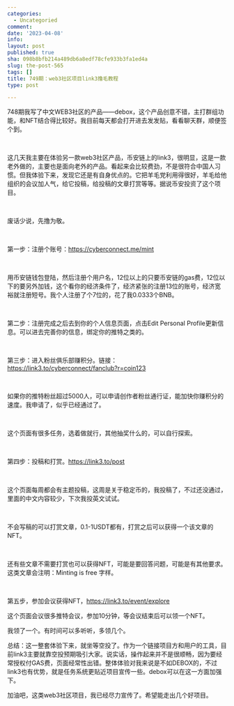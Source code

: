 ```yaml
---
categories:
  - Uncategoried
comment: 
date: '2023-04-08'
info: 
layout: post
published: true
sha: 098b8bfb214a489db6a8edf78cfe933b3fa1ed4a
slug: the-post-565
tags: []
title: 749期：web3社区项目link3撸毛教程
type: post

---
```

​​
748期我写了中文WEB3社区的产品——debox，这个产品创意不错，主打群组功能，和NFT结合得比较好。我目前每天都会打开进去发发贴，看看聊天群，顺便签个到。

​

​这几天我主要在体验另一款web3社区产品，币安链上的link3，很明显，这是一款老外做的，主要也是面向老外的产品。看起来会比较费劲，不是很符合中国人习惯。但我体验下来，发现它还是有自身优点的。它把羊毛党利用得很好，羊毛给他组织的会议加人气，给它投稿，给投稿的文章打赏等等。据说币安投资了这个项目。

​

​废话少说，先撸为敬。

​

​第一步：注册个账号：https://cyberconnect.me/mint

​

​用币安链钱包登陆，然后注册个用户名，12位以上的只要币安链的gas费，12位以下的要另外加钱，这个看你的经济条件了，经济紧张的注册13位的账号，经济宽裕就注册短号。我个人注册了个7位的，花了我0.0333个BNB。

​

​第二步：注册完成之后去到你的个人信息页面，点击Edit Personal Profile更新信息。可以进去完善你的信息，绑定你的推特之类的。

​

​第三步：进入粉丝俱乐部赚积分。链接：https://link3.to/cyberconnect/fanclub?r=coin123

​

​如果你的推特粉丝超过5000人，可以申请创作者粉丝通行证，能加快你赚积分的速度。我申请了，似乎已经通过了。

​

​这个页面有很多任务，选着做就行，其他抽奖什么的，可以自行探索。

​

​第四步：投稿和打赏。https://link3.to/post

​

​这个页面每周都会有主题投稿，这周是关于稳定币的，我投稿了，不过还没通过，里面的中文内容较少，下次我投英文试试。

​

​不会写稿的可以打赏文章，0.1-1USDT都有，打赏之后可以获得一个该文章的NFT。

​

​还有些文章不需要打赏也可以获得NFT，可能是要回答问题，可能是有其他要求。这类文章会注明：Minting is free 字样。

​

​第五步，参加会议获得NFT，https://link3.to/event/explore 

这个页面会议很多推特会议，参加10分钟，等会议结束后可以领一个NFT。

我领了一个。有时间可以多听听，多领几个。

 

总结：这一整套体验下来，就坐等空投了。作为一个链接项目方和用户的工具，目前link3主要就靠空投预期吸引大家。说实话，操作起来并不是很顺畅，因为要经常授权付GAS费，页面经常性出错。整体体验对我来说是不如DEBOX的，不过link3也有优势，就是任务系统更贴近项目宣传一些。debox可以在这一方面加强下。

 

加油吧，这类web3社区项目，我已经尽力宣传了。希望能走出几个好项目。​​​​